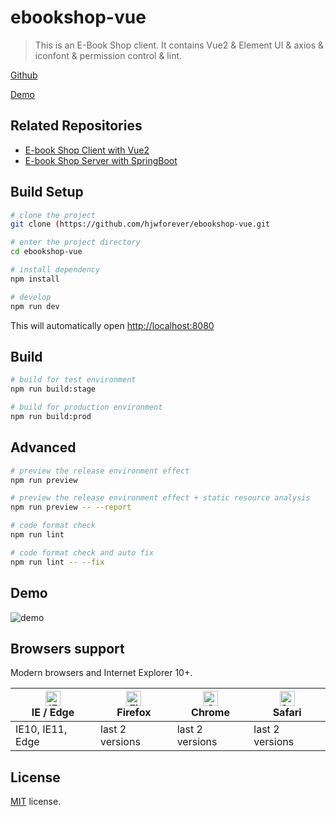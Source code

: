 # ebookshop-vue

> This is an E-Book Shop client. It contains Vue2 & Element UI & axios & iconfont & permission control & lint.

[Github](https://github.com/hjwforever/ebookshop-vue)

[Demo](https://ebookshop.aruoxi.com)

## Related Repositories

- [E-book Shop Client with Vue2](https://github.com/hjwforever/ebookshop-vue)
- [E-book Shop Server with SpringBoot](https://github.com/LedgerManagementSystem/ledger-management-system)

## Build Setup

```bash
# clone the project
git clone (https://github.com/hjwforever/ebookshop-vue.git

# enter the project directory
cd ebookshop-vue

# install dependency
npm install

# develop
npm run dev
```

This will automatically open [http://localhost:8080](http://localhost:8080)

## Build

```bash
# build for test environment
npm run build:stage

# build for production environment
npm run build:prod
```

## Advanced

```bash
# preview the release environment effect
npm run preview

# preview the release environment effect + static resource analysis
npm run preview -- --report

# code format check
npm run lint

# code format check and auto fix
npm run lint -- --fix
```

## Demo

![demo](https://github.com/PanJiaChen/PanJiaChen.github.io/blob/master/images/demo.gif)

## Browsers support

Modern browsers and Internet Explorer 10+.

| [<img src="https://raw.githubusercontent.com/alrra/browser-logos/master/src/edge/edge_48x48.png" alt="IE / Edge" width="24px" height="24px" />](http://godban.github.io/browsers-support-badges/)</br>IE / Edge | [<img src="https://raw.githubusercontent.com/alrra/browser-logos/master/src/firefox/firefox_48x48.png" alt="Firefox" width="24px" height="24px" />](http://godban.github.io/browsers-support-badges/)</br>Firefox | [<img src="https://raw.githubusercontent.com/alrra/browser-logos/master/src/chrome/chrome_48x48.png" alt="Chrome" width="24px" height="24px" />](http://godban.github.io/browsers-support-badges/)</br>Chrome | [<img src="https://raw.githubusercontent.com/alrra/browser-logos/master/src/safari/safari_48x48.png" alt="Safari" width="24px" height="24px" />](http://godban.github.io/browsers-support-badges/)</br>Safari |
| --------------------------------------------------------------------------------------------------------------------------------------------------------------------------------------------------------------- | ----------------------------------------------------------------------------------------------------------------------------------------------------------------------------------------------------------------- | ------------------------------------------------------------------------------------------------------------------------------------------------------------------------------------------------------------- | ------------------------------------------------------------------------------------------------------------------------------------------------------------------------------------------------------------- |
| IE10, IE11, Edge                                                                                                                                                                                                | last 2 versions                                                                                                                                                                                                   | last 2 versions                                                                                                                                                                                               | last 2 versions                                                                                                                                                                                               |

## License

[MIT](https://github.com/hjwforever/ebookshop-vue/blob/main/LICENSE) license.
